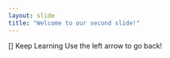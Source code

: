 ```yaml
---
layout: slide
title: "Welcome to our second slide!"
---
```

[] Keep Learning
Use the left arrow to go back!

